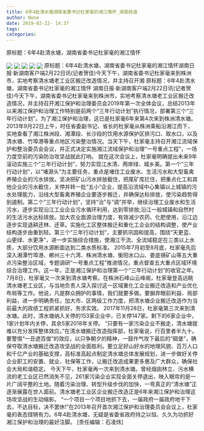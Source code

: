 ```yaml
---
title: 6年4赴清水塘湖南省委书记杜家毫的湘江情怀_湖南频道
author: None
date: 2019-02-22- 14:37
tags: 
categories: 
---
```

原标题：6年4赴清水塘，湖南省委书记杜家毫的湘江情怀
<!-- more -->
                
<img align="center" border="0" src="http://s.image.hnol.net/x/640x0/auto/http://img1.voc.com.cn/UpLoadFile/2019/02/22/201902221341359733.jpg" />
                
<img align="center" border="0" src="http://s.image.hnol.net/x/640x0/auto/http://img1.voc.com.cn/UpLoadFile/2019/02/22/201902221342406424.jpg" />
            
<img align="center" border="0" src="http://s.image.hnol.net/x/640x0/auto/http://img1.voc.com.cn/UpLoadFile/2019/02/22/201902221343021336.jpg" />
<img align="center" border="0" src="http://s.image.hnol.net/x/640x0/auto/http://img1.voc.com.cn/UpLoadFile/2019/02/22/201902221358064461.jpg" />
<img align="center" border="0" src="http://p2.ifengimg.com/a/2016/0810/204c433878d5cf9size1_w16_h16.png" />
原标题：6年4赴清水塘，湖南省委书记杜家毫的湘江情怀湖南日报·新湖南客户端2月22日讯(记者贺佳)今天下午，湖南省委书记杜家毫来到株洲市，实地考察清水塘老工业区搬迁改造情况，并主持召开湘
原标题：6年4赴清水塘，湖南省委书记杜家毫的湘江情怀
湖南日报·新湖南客户端2月22日讯(记者贺佳)今天下午，湖南省委书记杜家毫来到株洲市，实地考察清水塘老工业区搬迁改造情况，并主持召开湘江保护和治理委员会2019年第一次全体会议，总结2013年以来湘江保护和治理工作特别是前两个“三年行动计划”执行情况，部署第三个“三年行动计划”。为了湘江保护和治理，这已是杜家毫6年来第4次来到株洲清水塘。
2013年9月22日上午，时任省委副书记、省长的杜家毫从株洲乘船沿湘江而下，实地查看了湘江株洲段、湘潭段、长沙段的饮用水源保护区排污口、取水口，以及清水塘、竹埠港等重点地区污染整治情况。当天下午，杜家毫主持召开湘江流域保护和整治委员会会议，并正式决定实施湘江流域保护和治理“一号重点工程”，一场力度空前的污染防治攻坚战就此打响。
就在这次会议上，杜家毫明确提出未来9年滚动实施三个“三年行动计划”，努力实现江水清、两岸绿、城乡美。第一个“三年行动计划”，以“堵源头”为主要任务，重点是堵住工业废水、生活污水和大型畜禽养殖企业的污水排放。坚决把矿山污水排放截住，把尾矿库拦住，把重点化工和其他企业的污水截住，关停并转一批“五小”企业，提高沿流域中心集镇以上城镇的污水处理能力，沿线大型畜禽养殖企业要逐步搬迁，并确保达标排放，使污染趋势得到遏制。第二个“三年行动计划”，坚持“治”与“调”并举，继续治理工业废水和生活污水，逐步实现沿江工业企业污水循环利用，达到零排放;沿江一般城镇和自然村的生活污水达标排放。加大农业面源治理力度，有效减少农药、化肥使用，沿江边逐步实现退耕还林、还草。实施化工区整体搬迁和重化工企业的结构调整，使产业结构逐步由重到轻。第三个“三年行动计划”，主要抓巩固和提高，围绕“天更蓝、山更绿、水更净”，进一步实施综合措施，使湘江干流、全流域稳定在三类以上水质，大部分饮用水源断面达到二类水质标准。
2015年7月初至8月底，杜家毫先后深入湘潭竹埠港、郴州三十六湾、株洲清水塘、衡阳水口山、娄底锡矿山等五大重点污染整治区域，专题调研“一号重点工程”推进情况，重点督查五大重点区域环境综合治理工作。这一年，正是湘江保护和治理第一个“三年行动计划”的收官之年。
7月8日，杜家毫又一次来到清水塘考察。在株洲石峰山云峰阁，杜家毫登高远眺清水塘老工业区，与当地负责人深入探讨这一区域重化工企业搬迁改造和产业优化布局等工作。他说，凡是群众拥护的事情，我们就要多做。要摒弃眼前利益、局部利益，进一步明确责任，加大市、区两级工作力度，把清水塘企业搬迁改造作为当前最大的政绩工程抓紧抓好，务求实效。
2017年11月28日，杜家毫第三次来到清水塘。此时，清水塘纳入关停的153家企业中，已关停147家。剩下的6家企业中，1家计划年内关停，其余5家2018年关停。
“只要有一家污染企业不搬走，清水塘就难以充分发挥整体效应。”在清水塘搬迁改造指挥部，杜家毫说，行百里者半九十。要警惕“一丑遮百俊”的效应，以只争朝夕的精神，一鼓作气攻下最后的“碉堡”，确保夺取清水塘搬迁改造攻坚战的全面胜利。要立足好山好水的地理风貌、百万人口和千亿产业的基础支撑，高标准高起点制定清水塘总体发展规划，进一步做好关停企业职工的安置、就业、社保等工作，让搬迁改造成果更多惠及广大群众，确保社会大局和谐稳定。
今天下午，杜家毫再一次来到清水塘。曾经烟囱林立、污水横流的老工业区已然消失不见，261家污染企业实现全面关停退出，映入眼帘的是一片广阔平整的土地。随着污染治理、转型升级步伐的加快，一弯真正的“清水塘”正逐渐展露在世人面前。清水塘老工业区企业搬迁改造正是6年来湘江保护和治理这场攻坚战的生动缩影。
“一个项目一个项目地抓下去，一届政府一届政府地干下去，不达目标，决不罢休!”在2013年召开首次湘江保护和治理委员会会议上，杜家毫的表态铿锵有力。6年4赴清水塘，无疑是省委省政府持之以恒、久久为功抓好湘江保护和治理的最好注脚。
[责任编辑：石凌炜]
            
